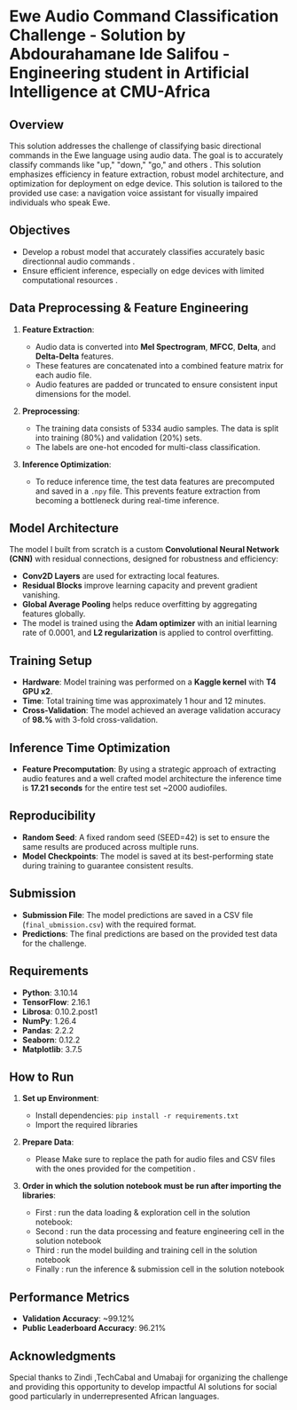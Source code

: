 # Ewe Audio Command Classification Challenge - Solution by Abdourahamane Ide Salifou - Engineering student in Artificial Intelligence at CMU-Africa

## Overview
This solution addresses the challenge of classifying basic directional commands in the Ewe language using audio data. The goal is to accurately classify commands like "up," "down," "go," and others . This solution emphasizes efficiency in feature extraction, robust model architecture, and optimization for deployment on edge device. This solution is tailored to the provided use case: a navigation voice assistant for visually impaired individuals who speak Ewe.

## Objectives
- Develop a robust model that accurately classifies accurately basic directionnal audio commands .
- Ensure efficient inference, especially on edge devices with limited computational resources .
## Data Preprocessing & Feature Engineering
1. **Feature Extraction**:
   - Audio data is converted into **Mel Spectrogram**, **MFCC**, **Delta**, and **Delta-Delta** features.
   - These features are concatenated into a combined feature matrix for each audio file.
   - Audio features are padded or truncated to ensure consistent input dimensions for the model.
   
2. **Preprocessing**:
   - The training data consists of 5334 audio samples. The data is split into training (80%) and validation (20%) sets.
   - The labels are one-hot encoded for multi-class classification.

3. **Inference Optimization**:
   - To reduce inference time, the test data features are precomputed and saved in a `.npy` file. This prevents feature extraction from becoming a bottleneck during real-time inference.

## Model Architecture
The model I built from scratch is a custom **Convolutional Neural Network (CNN)** with residual connections, designed for robustness and efficiency:
- **Conv2D Layers** are used for extracting local features.
- **Residual Blocks** improve learning capacity and prevent gradient vanishing.
- **Global Average Pooling** helps reduce overfitting by aggregating features globally.
- The model is trained using the **Adam optimizer** with an initial learning rate of 0.0001, and **L2 regularization** is applied to control overfitting.

## Training Setup
- **Hardware**: Model training was performed on a **Kaggle kernel** with **T4 GPU x2**.
- **Time**: Total training time was approximately 1 hour and 12 minutes.
- **Cross-Validation**: The model achieved an average validation accuracy of **98.%** with 3-fold cross-validation.
  
## Inference Time Optimization
- **Feature Precomputation**: By using a strategic approach of extracting audio features and a well crafted model architecture the inference time is **17.21 seconds** for the entire test set ~2000 audiofiles.
  
## Reproducibility
- **Random Seed**: A fixed random seed (SEED=42) is set to ensure the same results are produced across multiple runs.
- **Model Checkpoints**: The model is saved at its best-performing state during training to guarantee consistent results.

## Submission
- **Submission File**: The model predictions are saved in a CSV file (`final_ubmission.csv`) with the required format.
- **Predictions**: The final predictions are based on the provided test data for the challenge.

## Requirements
- **Python**: 3.10.14
- **TensorFlow**: 2.16.1
- **Librosa**: 0.10.2.post1
- **NumPy**: 1.26.4
- **Pandas**: 2.2.2
- **Seaborn**: 0.12.2
- **Matplotlib**: 3.7.5


## How to Run
1. **Set up Environment**:
   - Install dependencies: `pip install -r requirements.txt`
   - Import the required libraries 
   
2. **Prepare Data**:
   - Please Make sure to replace the path for audio files and CSV files with the ones provided for the competition  .
   
3. **Order in which the solution notebook must be run after importing the libraries**:
   - First :   run the data loading & exploration cell in the solution notebook: 
   - Second :  run the data processing and feature engineering cell in the solution notebook
   - Third :   run the model building and training cell in the solution notebook 
   - Finally : run the inference & submission cell in the solution notebook 
   

## Performance Metrics
- **Validation Accuracy**: ~99.12%
- **Public Leaderboard Accuracy**: 96.21%

## Acknowledgments
Special thanks to Zindi ,TechCabal and Umabaji for organizing the challenge and providing this opportunity to develop impactful AI solutions for social good particularly in underrepresented African languages.
